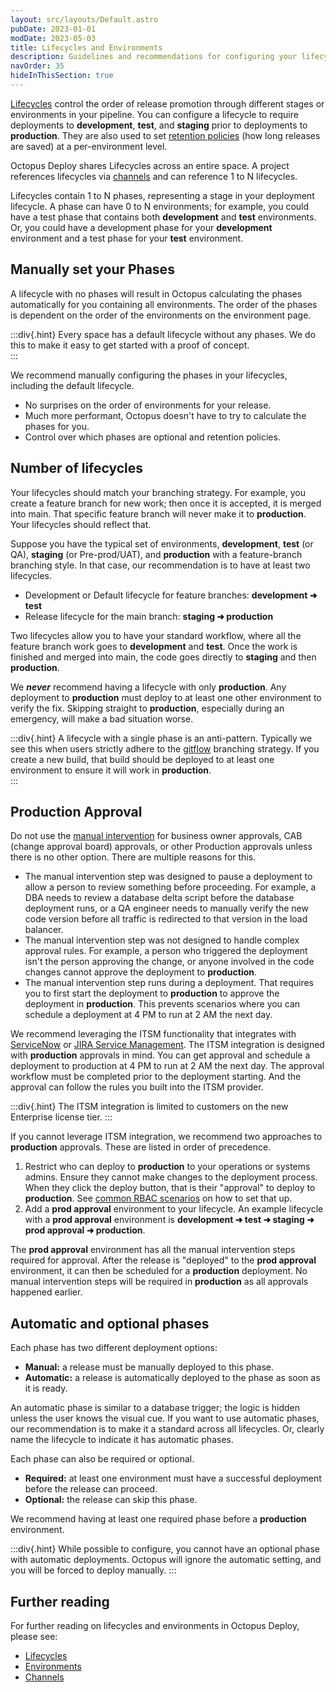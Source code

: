 ```yaml
---
layout: src/layouts/Default.astro
pubDate: 2023-01-01
modDate: 2023-05-03
title: Lifecycles and Environments
description: Guidelines and recommendations for configuring your lifecycles to control the flow to your environments
navOrder: 35
hideInThisSection: true
---
```


[Lifecycles](/docs/releases/lifecycles/) control the order of release promotion through different stages or environments in your pipeline.  You can configure a lifecycle to require deployments to **development**, **test**, and **staging** prior to deployments to **production**.  They are also used to set [retention policies](/docs/administration/retention-policies) (how long releases are saved) at a per-environment level.

Octopus Deploy shares Lifecycles across an entire space.  A project references lifecycles via [channels](/docs/releases/channels) and can reference 1 to N lifecycles.

Lifecycles contain 1 to N phases, representing a stage in your deployment lifecycle.  A phase can have 0 to N environments; for example, you could have a test phase that contains both **development** and **test** environments.  Or, you could have a development phase for your **development** environment and a test phase for your **test** environment.  

## Manually set your Phases

A lifecycle with no phases will result in Octopus calculating the phases automatically for you containing all environments.  The order of the phases is dependent on the order of the environments on the environment page.    

:::div{.hint}
Every space has a default lifecycle without any phases.  We do this to make it easy to get started with a proof of concept.   
:::

We recommend manually configuring the phases in your lifecycles, including the default lifecycle.  

- No surprises on the order of environments for your release.
- Much more performant, Octopus doesn't have to try to calculate the phases for you.
- Control over which phases are optional and retention policies.

## Number of lifecycles

Your lifecycles should match your branching strategy.  For example, you create a feature branch for new work; then once it is accepted, it is merged into main.  That specific feature branch will never make it to **production**.  Your lifecycles should reflect that.

Suppose you have the typical set of environments, **development**, **test** (or QA), **staging** (or Pre-prod/UAT), and **production** with a feature-branch branching style.  In that case, our recommendation is to have at least two lifecycles.

- Development or Default lifecycle for feature branches: **development ➜ test**
- Release lifecycle for the main branch: **staging ➜ production**

Two lifecycles allow you to have your standard workflow, where all the feature branch work goes to **development** and **test**.  Once the work is finished and merged into main, the code goes directly to **staging** and then **production**.

We **_never_** recommend having a lifecycle with only **production**.  Any deployment to **production** must deploy to at least one other environment to verify the fix.  Skipping straight to **production**, especially during an emergency, will make a bad situation worse.

:::div{.hint}
A lifecycle with a single phase is an anti-pattern.  Typically we see this when users strictly adhere to the [gitflow](https://www.atlassian.com/git/tutorials/comparing-workflows/gitflow-workflow) branching strategy.  If you create a new build, that build should be deployed to at least one environment to ensure it will work in **production**.  
:::

## Production Approval

Do not use the [manual intervention](/docs/projects/built-in-step-templates/manual-intervention-and-approvals) for business owner approvals, CAB (change approval board) approvals, or other Production approvals unless there is no other option.  There are multiple reasons for this.

- The manual intervention step was designed to pause a deployment to allow a person to review something before proceeding.  For example, a DBA needs to review a database delta script before the database deployment runs, or a QA engineer needs to manually verify the new code version before all traffic is redirected to that version in the load balancer.
- The manual intervention step was not designed to handle complex approval rules.  For example, a person who triggered the deployment isn't the person approving the change, or anyone involved in the code changes cannot approve the deployment to **production**.  
- The manual intervention step runs during a deployment.  That requires you to first start the deployment to **production** to approve the deployment in **production**.  This prevents scenarios where you can schedule a deployment at 4 PM to run at 2 AM the next day.

We recommend leveraging the ITSM functionality that integrates with [ServiceNow](/docs/approvals/servicenow) or [JIRA Service Management](/docs/approvals/jira-service-management).  The ITSM integration is designed with **production** approvals in mind.  You can get approval and schedule a deployment to production at 4 PM to run at 2 AM the next day.  The approval workflow must be completed prior to the deployment starting.  And the approval can follow the rules you built into the ITSM provider.

:::div{.hint}
The ITSM integration is limited to customers on the new Enterprise license tier.
:::

If you cannot leverage ITSM integration, we recommend two approaches to **production** approvals.  These are listed in order of precedence.

1.  Restrict who can deploy to **production** to your operations or systems admins.  Ensure they cannot make changes to the deployment process.  When they click the deploy button, that is their "approval" to deploy to **production**.  See [common RBAC scenarios](/docs/getting-started/best-practices/users-roles-and-teams) on how to set that up.  
2. Add a **prod approval** environment to your lifecycle.  An example lifecycle with a **prod approval** environment is **development ➜ test ➜ staging ➜ prod approval ➜ production**.

The **prod approval** environment has all the manual intervention steps required for approval.  After the release is "deployed" to the **prod approval** environment, it can then be scheduled for a **production** deployment.  No manual intervention steps will be required in **production** as all approvals happened earlier.

## Automatic and optional phases

Each phase has two different deployment options:

- **Manual:** a release must be manually deployed to this phase.
- **Automatic:** a release is automatically deployed to the phase as soon as it is ready.

An automatic phase is similar to a database trigger; the logic is hidden unless the user knows the visual cue.  If you want to use automatic phases, our recommendation is to make it a standard across all lifecycles.  Or, clearly name the lifecycle to indicate it has automatic phases.  

Each phase can also be required or optional.  

- **Required:** at least one environment must have a successful deployment before the release can proceed.
- **Optional:** the release can skip this phase.

We recommend having at least one required phase before a **production** environment.

:::div{.hint}
While possible to configure, you cannot have an optional phase with automatic deployments.  Octopus will ignore the automatic setting, and you will be forced to deploy manually.
:::

## Further reading

For further reading on lifecycles and environments in Octopus Deploy, please see:

- [Lifecycles](/docs/releases/lifecycles)
- [Environments](/docs/infrastructure/environments)
- [Channels](/docs/releases/channels)
